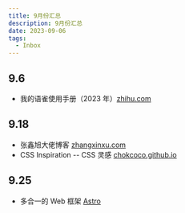 ```yaml
---
title: 9月份汇总
description: 9月份汇总
date: 2023-09-06
tags:
  - Inbox
---
```


## 9.6

-   我的语雀使用手册（2023 年）[zhihu.com](https://www.zhihu.com/tardis/zm/art/593081078?source_id=1005)

## 9.18

-   张鑫旭大佬博客 [zhangxinxu.com](https://www.zhangxinxu.com/)
-   CSS Inspiration -- CSS 灵感 [chokcoco.github.io](https://chokcoco.github.io/CSS-Inspiration/#/)

## 9.25

-  多合一的 Web 框架 [Astro](https://astro.build/)